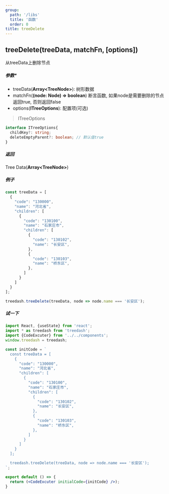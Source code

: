```yaml
---
group:
  path: '/libs'
  title: '函数'
  order: 0
title: treeDelete
---
```


## **treeDelete(treeData, matchFn, [options])**
从treeData上删除节点

##### **参数***
- treeData(**Array\<TreeNode\>**): 树形数据
- matchFn(**(node: Node) => boolean**) 断言函数, 如果node是需要删除的节点返回true, 否则返回false
- options(**ITreeOptions**): 配置项(可选)

> ITreeOptions
```typescript
interface ITreeOptions{
  childKey?: string;
  deleteEmptyParent?: boolean; // 默认值true
}
```

##### **返回**
Tree Data(**Array\<TreeNode\>**)

##### **例子**
```javascript
const treeData = [
  {
    "code": "130000",
    "name": "河北省",
    "children": [
      {
        "code": "130100",
        "name": "石家庄市",
        "children": [
          {
            "code": "130102",
            "name": "长安区",
          },
          {
            "code": "130103",
            "name": "桥东区",
          },
        ]
      }
    ]
  }
];

treedash.treeDelete(treeData, node => node.name === '长安区');
```

##### 试一下
```jsx
import React, {useState} from 'react';
import * as treedash from 'treedash';
import {CodeExcuter} from '../../components';
window.treedash = treedash;

const initCode = `
  const treeData = [
    {
      "code": "130000",
      "name": "河北省",
      "children": [
        {
          "code": "130100",
          "name": "石家庄市",
          "children": [
            {
              "code": "130102",
              "name": "长安区",
            },
            {
              "code": "130103",
              "name": "桥东区",
            },
          ]
        }
      ]
    }
  ];

  treedash.treeDelete(treeData, node => node.name === '长安区');
`;

export default () => {
  return (<CodeExcuter initialCode={initCode} />);
}
```